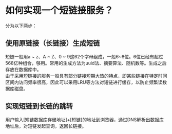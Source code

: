 # 如何实现一个短链接服务？
分为以下两步：

## 使用原链接（长链接）生成短链

短链一般用a ~ z、A ~ Z、0 ~ 9这62个字母组成，一般6~8位。6位已经有超过568亿种组合，够用。常用的生成方法为uuid法、摘要算法、随机数等。生成之后存放在数据库中。  
由于采用短链接的服务一般具有部分链接短期大热的特点，即某些链接在特定时间区间内访问频率很高，因此可以采用LRU等方法对短链进行缓存，以防止频繁读数据库磁盘。


## 实现短链到长链的跳转

用户输入[短链数据库存储地址]+[短链]的地址到浏览器，通过DNS解析出数据库地址后，对短链发起查询，返回长链接。
